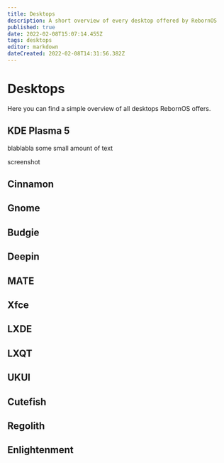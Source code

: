 ```yaml
---
title: Desktops
description: A short overview of every desktop offered by RebornOS
published: true
date: 2022-02-08T15:07:14.455Z
tags: desktops
editor: markdown
dateCreated: 2022-02-08T14:31:56.382Z
---
```


# Desktops

Here you can find a simple overview of all desktops RebornOS offers.

## KDE Plasma 5

blablabla some small amount of text

screenshot

## Cinnamon

## Gnome

## Budgie

## Deepin

## MATE

## Xfce

## LXDE

## LXQT

## UKUI

## Cutefish

## Regolith

## Enlightenment